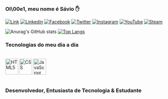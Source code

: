 ### Ol\00e1, meu nome é Sávio ✋

[![Link](https://img.shields.io/badge/bio.link-000000%7D?style=for-the-badge&logo=biolink&logoColor=white)](https://beacons.ai/saviodeveloper)
[![Linkedin](https://img.shields.io/badge/LinkedIn-0077B5?style=for-the-badge&logo=linkedin&logoColor=white)](https://www.linkedin.com/in/saviodeveloper/)
[![Facebook](https://img.shields.io/badge/Facebook-1877F2?style=for-the-badge&logo=facebook&logoColor=white)](https://facebook.com/saviodeveloper)
[![Twitter](https://img.shields.io/badge/Twitter-1DA1F2?style=for-the-badge&logo=twitter&logoColor=white)](https://twitter.com/saviodeveloper)
[![Instagram](https://img.shields.io/badge/Instagram-E4405F?style=for-the-badge&logo=instagram&logoColor=white)](https://instagram.com/saviodeveloper)
[![YouTube](https://img.shields.io/badge/YouTube-FF0000?style=for-the-badge&logo=youtube&logoColor=white)](https://www.youtube.com/@saviodeveloper2634/featured)
[![Steam](https://img.shields.io/badge/Steam-000000?style=for-the-badge&logo=steam&logoColor=white)](https://steamcommunity.com/id/saviodeveloper/)

![Anurag's GitHub stats](https://github-readme-stats.vercel.app/api?username=SAV10DEVELOPER&show_icons=true&theme=dark)
[![Top Langs](https://github-readme-stats.vercel.app/api/top-langs/?username=SAV10DEVELOPER&layout=compact)](https://github.com/anuraghazra/github-readme-stats)

### Tecnologias do meu dia a dia
<div style="display: inline block"><br/>
  <img height="50" width="40" align="center" alt="HTML5" src="https://cdn.jsdelivr.net/gh/devicons/devicon/icons/html5/html5-original.svg" />
  <img height="50" width="40" align="center" alt="CSS" src="https://cdn.jsdelivr.net/gh/devicons/devicon/icons/css3/css3-original.svg" />
  <img height="50" width="40" align="center" alt="JavaScript" src="https://cdn.jsdelivr.net/gh/devicons/devicon/icons/javascript/javascript-original.svg" />
</div> <br/>

### Desenvolvedor, Entusiasta de Tecnologia & Estudante
